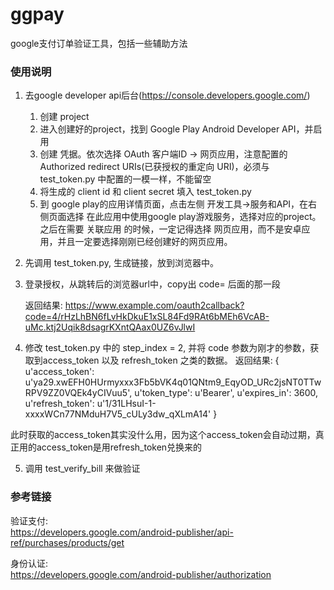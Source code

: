 # ggpay
google支付订单验证工具，包括一些辅助方法

### 使用说明

1. 去google developer api后台(https://console.developers.google.com/)

    1. 创建 project
    2. 进入创建好的project，找到 Google Play Android Developer API，并启用
    3. 创建 凭据。依次选择 OAuth 客户端ID -> 网页应用，注意配置的 Authorized redirect URIs(已获授权的重定向 URI)，必须与 test_token.py 中配置的一模一样，不能留空
    4. 将生成的 client id 和 client secret 填入 test_token.py
    5. 到 google play的应用详情页面，点击左侧 开发工具->服务和API，在右侧页面选择 在此应用中使用google play游戏服务，选择对应的project。之后在需要 关联应用 的时候，一定记得选择 网页应用，而不是安卓应用，并且一定要选择刚刚已经创建好的网页应用。

2. 先调用 test_token.py, 生成链接，放到浏览器中。

3. 登录授权，从跳转后的浏览器url中，copy出 code= 后面的那一段

    返回结果:
    https://www.example.com/oauth2callback?code=4/rHzLhBN6fLvHkDkuE1xSL84Fd9RAt6bMEh6VcAB-uMc.ktj2Uqik8dsagrKXntQAax0UZ6vJlwI

4. 修改 test_token.py 中的 step_index = 2, 并将 code 参数为刚才的参数，获取到access_token 以及 refresh_token 之类的数据。
返回结果:
{
    u'access_token': u'ya29.xwEFH0HUrmyxxx3Fb5bVK4q01QNtm9_EqyOD_URc2jsNT0TTwRPV9ZZ0VQEk4yCIVuu5', 
    u'token_type': u'Bearer', 
    u'expires_in': 3600, 
    u'refresh_token': u'1/31LHsuI-1-xxxxWCn77NMduH7V5_cULy3dw_qXLmA14'
}

此时获取的access_token其实没什么用，因为这个access_token会自动过期，真正用的access_token是用refresh_token兑换来的

5. 调用 test_verify_bill 来做验证


### 参考链接
    
验证支付:  
    https://developers.google.com/android-publisher/api-ref/purchases/products/get

身份认证:  
    https://developers.google.com/android-publisher/authorization
